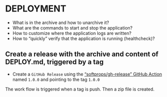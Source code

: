 # DEPLOYMENT

* What is in the archive and how to unarchive it?
* What are the commands to start and stop the application?
* How to customize where the application logs are written?
* How to “quickly” verify that the application is running (healthcheck)?

## Create a release with the archive and content of DEPLOY.md, triggered by a tag

* Create a `GitHub Release` using the
[“softprops/gh-release” GitHub Action](https://github.com/softprops/action-gh-release)
named `1.0.0` and pointing to the tag `1.0.0`

The work flow is triggered when a tag is push. Then a zip file is created.
